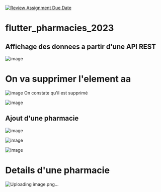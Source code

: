[![Review Assignment Due Date](https://classroom.github.com/assets/deadline-readme-button-24ddc0f5d75046c5622901739e7c5dd533143b0c8e959d652212380cedb1ea36.svg)](https://classroom.github.com/a/9ItTmRmS)
# flutter_pharmacies_2023

## Affichage des donnees a partir d'une API REST 
![image](https://github.com/iir-projets/rest-api-2-mayss14/assets/96689689/a90c3216-775a-4fcf-b955-c9e574652637)
# On va supprimer l'element aa
![image](https://github.com/iir-projets/rest-api-2-mayss14/assets/96689689/2ae4b8cf-03b4-437b-a3ec-592329933d92)
On constate qu'il est supprimé

![image](https://github.com/iir-projets/rest-api-2-mayss14/assets/96689689/061efcae-8e8a-4e94-9b3d-8d40bb9c2f27)

## Ajout d'une pharmacie
![image](https://github.com/iir-projets/rest-api-2-mayss14/assets/96689689/4340101b-c5a5-484b-8f83-9981ebc67db3)

![image](https://github.com/iir-projets/rest-api-2-mayss14/assets/96689689/8e885e8d-7459-458d-952b-c19076aabaaf)

![image](https://github.com/iir-projets/rest-api-2-mayss14/assets/96689689/f650fcab-23e4-40d9-82a4-ff95cf5aa7d2)

# Details d'une pharmacie
![Uploading image.png…]()
